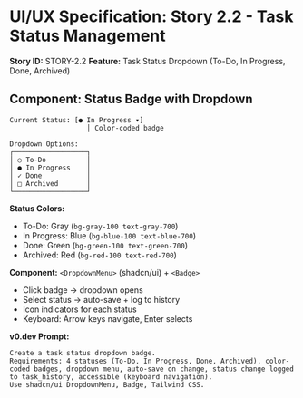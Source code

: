# UI/UX Specification: Story 2.2 - Task Status Management

**Story ID:** STORY-2.2
**Feature:** Task Status Dropdown (To-Do, In Progress, Done, Archived)

## Component: Status Badge with Dropdown

```
Current Status: [● In Progress ▾]
                   │ Color-coded badge

Dropdown Options:
┌──────────────────┐
│ ○ To-Do          │
│ ● In Progress    │
│ ✓ Done           │
│ □ Archived       │
└──────────────────┘
```

**Status Colors:**
- To-Do: Gray (`bg-gray-100 text-gray-700`)
- In Progress: Blue (`bg-blue-100 text-blue-700`)
- Done: Green (`bg-green-100 text-green-700`)
- Archived: Red (`bg-red-100 text-red-700`)

**Component:** `<DropdownMenu>` (shadcn/ui) + `<Badge>`
- Click badge → dropdown opens
- Select status → auto-save + log to history
- Icon indicators for each status
- Keyboard: Arrow keys navigate, Enter selects

**v0.dev Prompt:**
```
Create a task status dropdown badge.
Requirements: 4 statuses (To-Do, In Progress, Done, Archived), color-coded badges, dropdown menu, auto-save on change, status change logged to task_history, accessible (keyboard navigation).
Use shadcn/ui DropdownMenu, Badge, Tailwind CSS.
```
